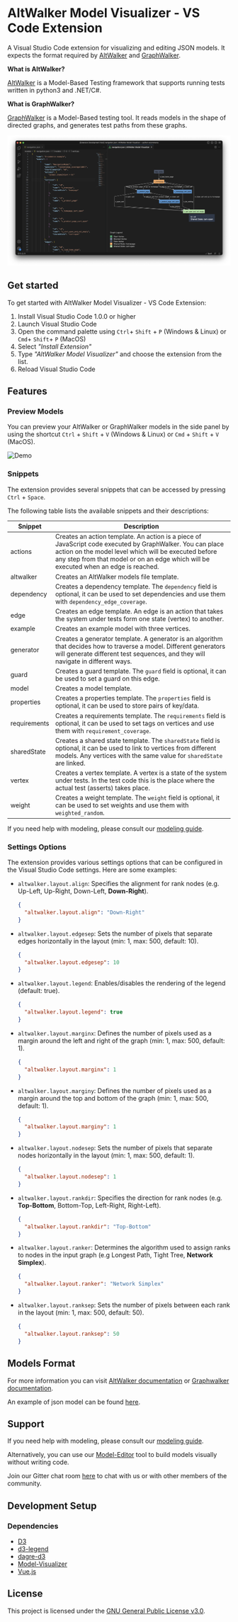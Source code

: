 # AltWalker Model Visualizer - VS Code Extension

A Visual Studio Code extension for visualizing and editing JSON models. It expects the format required by [AltWalker](https://altwalker.github.io/altwalker/) and [GraphWalker](http://graphwalker.github.io/).

**What is AltWalker?**

[AltWalker](https://altwalker.github.io/altwalker/) is a Model-Based Testing framework that supports running tests written in python3 and .NET/C#.

**What is GraphWalker?**

[GraphWalker](http://graphwalker.github.io/) is a Model-Based testing tool. It reads models in the shape of directed graphs, and generates test paths from these graphs.

![Screenshot](images/screenshot.png)

## Get started

To get started with AltWalker Model Visualizer - VS Code Extension:

1. Install Visual Studio Code 1.0.0 or higher
2. Launch Visual Studio Code
3. Open the command palette using `Ctrl`+ `Shift` + `P` (Windows & Linux) or `Cmd`+ `Shift`+ `P` (MacOS)
4. Select *"Install Extension"*
5. Type *"AltWalker Model Visualizer"* and choose the extension from the list.
7. Reload Visual Studio Code

## Features

### Preview Models

You can preview your AltWalker or GraphWalker models in the side panel by using the shortcut `Ctrl` + `Shift` + `V` (Windows & Linux) or `Cmd` + `Shift` + `V` (MacOS).

![Demo](images/demo.gif)

### Snippets

The extension provides several snippets that can be accessed by pressing `Ctrl` + `Space`.

The following table lists the available snippets and their descriptions:

| Snippet | Description |
| ------- | ----------- |
| actions | Creates an action template. An action is a piece of JavaScript code executed by GraphWalker. You can place action on the model level which will be executed before any step from that model or on an edge which will be executed when an edge is reached. |
| altwalker | Creates an AltWalker models file template. |
| dependency | Creates a dependency template. The `dependency` field is optional, it can be used to set dependencies and use them with `dependency_edge_coverage`. |
| edge | Creates an edge template. An edge is an action that takes the system under tests form one state (vertex) to another. |
| example | Creates an example model with three vertices. |
| generator | Creates a generator template. A generator is an algorithm that decides how to traverse a model. Different generators will generate different test sequences, and they will navigate in different ways. |
| guard | Creates a guard template. The `guard` field is optional, it can be used to set a guard on this edge. |
| model | Creates a model template. |
| properties | Creates a properties template. The `properties` field is optional, it can be used to store pairs of key/data. |
| requirements | Creates a requirements template. The `requirements` field is optional, it can be used to set tags on vertices and use them with `requirement_coverage`. |
| sharedState | Creates a shared state template. The `sharedState` field is optional, it can be used to link to vertices from different models. Any vertices with the same value for `sharedState` are linked. |
| vertex | Creates a vertex template. A vertex is a state of the system under tests. In the test code this is the place where the actual test (asserts) takes place. |
| weight | Creates a weight template. The `weight` field is optional, it can be used to set weights and use them with `weighted_random`. |

If you need help with modeling, please consult our [modeling guide](https://altwalker.github.io/altwalker/core/modeling.html).

### Settings Options

The extension provides various settings options that can be configured in the Visual Studio Code settings. Here are some examples:

* `altwalker.layout.align`: Specifies the alignment for rank nodes (e.g. Up-Left, Up-Right, Down-Left, **Down-Right**).

  ```json
  {
    "altwalker.layout.align": "Down-Right"
  }
  ```

* `altwalker.layout.edgesep`: Sets the number of pixels that separate edges horizontally in the layout (min: 1, max: 500, default: 10).

  ```json
  {
    "altwalker.layout.edgesep": 10
  }
  ```

* `altwalker.layout.legend`: Enables/disables the rendering of the legend (default: true).

  ```json
  {
    "altwalker.layout.legend": true
  }
  ```

* `altwalker.layout.marginx`: Defines the number of pixels used as a margin around the left and right of the graph (min: 1, max: 500, default: 1).

  ```json
  {
    "altwalker.layout.marginx": 1
  }
  ```

* `altwalker.layout.marginy`: Defines the number of pixels used as a margin around the top and bottom of the graph (min: 1, max: 500, default: 1).

  ```json
  {
    "altwalker.layout.marginy": 1
  }
  ```

* `altwalker.layout.nodesep`: Sets the number of pixels that separate nodes horizontally in the layout (min: 1, max: 500, default: 1).

  ```json
  {
    "altwalker.layout.nodesep": 1
  }
  ```

* `altwalker.layout.rankdir`: Specifies the direction for rank nodes (e.g. **Top-Bottom**, Bottom-Top, Left-Right, Right-Left).

  ```json
  {
    "altwalker.layout.rankdir": "Top-Bottom"
  }
  ```

* `altwalker.layout.ranker`: Determines the algorithm used to assign ranks to nodes in the input graph (e.g Longest Path, Tight Tree, **Network Simplex**).

  ```json
  {
    "altwalker.layout.ranker": "Network Simplex"
  }
  ```

* `altwalker.layout.ranksep`: Sets the number of pixels between each rank in the layout (min: 1, max: 500, default: 50).

  ```json
  {
    "altwalker.layout.ranksep": 50
  }
  ```

## Models Format

For more information you can visit [AltWalker documentation](https://altwalker.github.io/altwalker/core/modeling.html) or [Graphwalker documentation](https://graphwalker.github.io/).

An example of json model can be found [here](model.json).

## Support

If you need help with modeling, please consult our [modeling guide](https://altwalker.github.io/altwalker/core/modeling.html).

Alternatively, you can use our [Model-Editor](https://altwalker.github.io/model-editor) tool to build models visually without writing code.

Join our Gitter chat room [here](https://gitter.im/altwalker/community) to chat with us or with other members of the community.

## Development Setup

### Dependencies

* [D3](https://d3js.org/)
* [d3-legend](https://d3-legend.susielu.com/)
* [dagre-d3](https://github.com/dagrejs/dagre-d3)
* [Model-Visualizer](https://altwalker.github.io/model-visualizer/)
* [Vue.js](https://vuejs.org/)

## License

This project is licensed under the [GNU General Public License v3.0](LICENSE).
